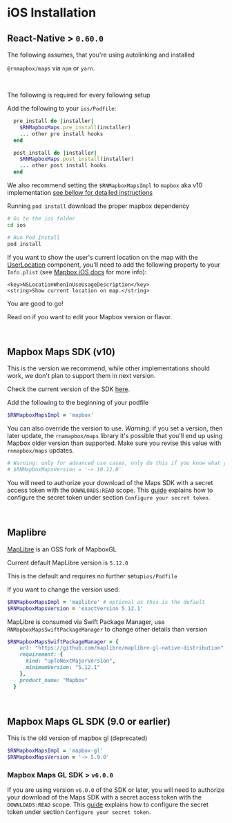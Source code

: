 # iOS Installation

## React-Native > `0.60.0`

The following assumes, that you're using autolinking and installed

`@rnmapbox/maps` via `npm` or `yarn`.

<br>

The following is required for every following setup

Add the following to your `ios/Podfile`:


```ruby
  pre_install do |installer|
    $RNMapboxMaps.pre_install(installer)
    ... other pre install hooks
  end
```

```ruby
  post_install do |installer|
    $RNMapboxMaps.post_install(installer)
    ... other post install hooks
  end
```

We also recommend setting the `$RNMapboxMapsImpl` to `mapbox` aka v10 implementation [see bellow for detailed instructions](#mapbox-maps-sdk-v10)

Running `pod install` download the proper mapbox dependency

```sh
# Go to the ios folder
cd ios

# Run Pod Install
pod install
```

If you want to show the user's current location on the map with the [UserLocation](../docs/UserLocation.md) component, you'll need to add the following property to your `Info.plist` (see [Mapbox iOS docs](https://docs.mapbox.com/ios/maps/guides/user-location/#request-temporary-access-to-full-accuracy-location) for more info):

```
<key>NSLocationWhenInUseUsageDescription</key>
<string>Show current location on map.</string>
```

You are good to go!

Read on if you want to edit your Mapbox version or flavor.

<br>

## Mapbox Maps SDK (v10)

This is the version we recommend, while other implementations should work, we don't plan to support them in next version.

Check the current version of the SDK [here](https://docs.mapbox.com/ios/maps/overview/).

Add the following to the beginning of your podfile
```ruby
$RNMapboxMapsImpl = 'mapbox'
```

You can also override the version to use. *Warning:* if you set a version, then later update, the `rnamapbox/maps` library it's possible that you'll end up using Mapbox older version than supported. Make sure you revise this value with `rnmapbox/maps` updates.

```ruby
# Warning: only for advanced use cases, only do this if you know what you're doing.
# $RNMapboxMapsVersion = '~> 10.12.0'
```

You will need to authorize your download of the Maps SDK with a secret access token with the `DOWNLOADS:READ` scope. This [guide](https://docs.mapbox.com/ios/maps/guides/install/#configure-credentials) explains how to configure the secret token under section `Configure your secret token`.

<br/>

## Maplibre

[MapLibre](https://github.com/maplibre/maplibre-gl-native) is an OSS fork of MapboxGL

Current default MapLibre version is `5.12.0`

This is the default and requires no further setup`ios/Podfile`

If you want to change the version used:

```ruby
$RNMapboxMapsImpl = 'maplibre' # optional as this is the default
$RNMapboxMapsVersion = 'exactVersion 5.12.1'
```

MapLibre is consumed via Swift Package Manager, use `RNMapboxMapsSwiftPackageManager` to change other details than version

```ruby
$RNMapboxMapsSwiftPackageManager = {
    url: "https://github.com/maplibre/maplibre-gl-native-distribution",
    requirement: {
      kind: "upToNextMajorVersion",
      minimumVersion: "5.12.1"
    },
    product_name: "Mapbox"
  }
```

<br/>

## Mapbox Maps GL SDK (9.0 or earlier)

This is the old version of mapbox gl (deprecated)

```ruby
$RNMapboxMapsImpl = 'mapbox-gl'
$RNMapboxMapsVersion = '~> 5.9.0'
```

### Mapbox Maps GL SDK > `v6.0.0`

If you are using version `v6.0.0` of the SDK or later, you will need to authorize your download of the Maps SDK with a secret access token with the `DOWNLOADS:READ` scope. This [guide](https://docs.mapbox.com/ios/maps/guides/install/#configure-credentials) explains how to configure the secret token under section `Configure your secret token`.

<br>

